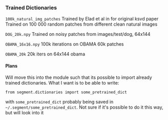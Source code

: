 ### Trained Dictionaries


`100k_natural_img_patches`
Trained by Elad et al in for original ksvd paper
Trained on 100 000 random patches from different clean natural images


`DOG_20k.npy`
Trained on noisy patches from images/test/dog, 64x144


`OBAMA_16x16.npy`
100k iterations on OBAMA 60k patches

`OBAMA_20k`
20k iters on 64x144 obama


#### Plans

Will move this into the module such that its possible to import already trained dictionaries. What I want is to be able to write:

`from segment.dictionaries import some_pretrained_dict`

with `some_pretrained_dict` probably being saved in `~/.segment/some_pretrained_dict`. Not sure if it's possible to do it this way, but will look into it



